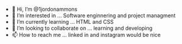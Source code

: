 - 👋 Hi, I’m @1jordonammons
- 👀 I’m interested in ... Software enginnering and project managment 
- 🌱 I’m currently learning ... HTML and CSS
- 💞️ I’m looking to collaborate on ... learning and developing 
- 📫 How to reach me ... linked in and instagram would be nice 

<!---
1jordonammons/1jordonammons is a ✨ special ✨ repository because its `README.md` (this file) appears on your GitHub profile.
You can click the Preview link to take a look at your changes.
--->
